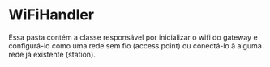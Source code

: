# WiFiHandler
Essa pasta contém a classe responsável por inicializar o wifi do gateway e configurá-lo como uma rede sem fio (access point) ou conectá-lo à alguma rede já existente (station).